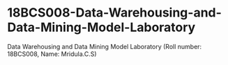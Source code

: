 # 18BCS008-Data-Warehousing-and-Data-Mining-Model-Laboratory
Data Warehousing and Data Mining Model Laboratory (Roll number: 18BCS008, Name: Mridula.C.S)

